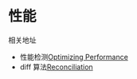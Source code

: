 # 性能

相关地址

- 性能检测[Optimizing Performance](https://reactjs.org/docs/optimizing-performance.html)
- diff 算法[Reconciliation](https://reactjs.org/docs/reconciliation.html)
